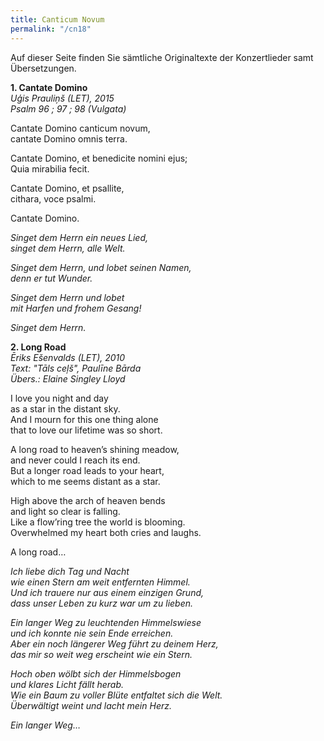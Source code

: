 ```yaml
---
title: Canticum Novum
permalink: "/cn18"
---
```


Auf dieser Seite finden Sie s&auml;mtliche Originaltexte der Konzertlieder samt &Uuml;bersetzungen.

**1. Cantate Domino**<br>*Uģis Prauliņš (LET), 2015<br>Psalm 96 ; 97 ; 98 (Vulgata)*

Cantate Domino canticum novum,<br>cantate Domino omnis terra.

Cantate Domino, et benedicite nomini ejus;<br>Quia mirabilia fecit.

Cantate Domino, et psallite,<br>cithara, voce psalmi.

Cantate Domino.

*Singet dem Herrn ein neues Lied,<br>singet dem Herrn, alle Welt.*

*Singet dem Herrn, und lobet seinen Namen,<br>denn er tut Wunder.*

*Singet dem Herrn und lobet<br>mit Harfen und frohem Gesang!*

*Singet dem Herrn.*

**2. Long Road**<br>*Ēriks Ešenvalds (LET), 2010<br>Text: "Tāls ceļš", Paulīne Bārda<br>&Uuml;bers.: Elaine Singley Lloyd*

I love you night and day<br>as a star in the distant sky.<br>And I mourn for this one thing alone<br>that to love our lifetime was so short.

A long road to heaven’s shining meadow,<br>and never could I reach its end.<br>But a longer road leads to your heart,<br>which to me seems distant as a star.

High above the arch of heaven bends<br>and light so clear is falling.<br>Like a flow’ring tree the world is blooming.<br>Overwhelmed my heart both cries and laughs.

A long road…

*Ich liebe dich Tag und Nacht<br>wie einen Stern am weit entfernten Himmel.<br>Und ich trauere nur aus einem einzigen Grund,<br>dass unser Leben zu kurz war um zu lieben.*

*Ein langer Weg zu leuchtenden Himmelswiese<br>und ich konnte nie sein Ende erreichen.<br>Aber ein noch l&auml;ngerer Weg f&uuml;hrt zu deinem Herz,<br>das mir so weit weg erscheint wie ein Stern.*

*Hoch oben w&ouml;lbt sich der Himmelsbogen<br>und klares Licht f&auml;llt herab.<br>Wie ein Baum zu voller Bl&uuml;te entfaltet sich die Welt.<br>&Uuml;berw&auml;ltigt weint und lacht mein Herz.*

*Ein langer Weg…*